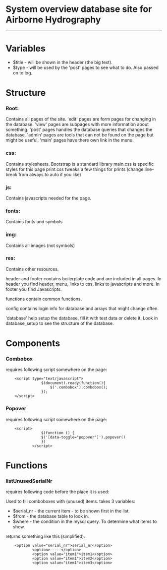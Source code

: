 #  System overview database site for Airborne Hydrography

-----

#  Variables

+ $title - will be shown in the header (the big text).
+ $type - will be used by the 'post' pages to see what to do. Also passed on to log.

#  Structure

### Root:
Contains all pages of the site.
'edit' pages are form pages for changing in the database.
'view' pages are subpages with more information about something.
'post' pages handles the database queries that changes the database.
'admin' pages are tools that can not be found on the page but might be useful.
'main' pages have there own link in the menu.

### css:
Contains stylesheets.
Bootstrap is a standard library
main.css is specific styles for this page
print.css tweaks a few things for prints (change line-break from always to auto if you like)

### js:
Contains javascripts needed for the page.

### fonts:
Contains fonts and symbols

### img:
Contains all images (not symbols)

### res:
Contains other resources.

header and footer contains boilerplate code and are included in all pages.
In header you find header, menu, links to css, links to javascripts and more.
In footer you find Javascripts.

functions contain common functions.

config contains login info for database and arrays that might change often.

'database' help setup the database, fill it with test data or delete it.
Look in database_setup to see the structure of the database.

#  Components

### Combobox
requires following script somewhere on the page:

        <script type="text/javascript">
					$(document).ready(function(){
						$('.combobox').combobox();
					});
        </script>

### Popover
requires following script somewhere on the page:

        <script>
					$(function () {
  					$('[data-toggle="popover"]').popover()
					})
				</script>

#  Functions

### listUnusedSerialNr
requires following code before the place it is used:
        <?php require_once('res/functions.inc.php'); ?>

Used to fill comboboxes with (unused) items.
takes 3 variables:
+ $serial_nr - the current item - to be shown first in the list.
+ $from - the database table to look in.
+ $where - the condition in the mysql query. To determine what items to show.

returns something like this (simplified):

        <option value="serial_nr">serial_nr</option>
				<option>-----</option>
				<option value="item1">item1</option>
				<option value="item1">item2</option>
				<option value="item1">item3</option>
